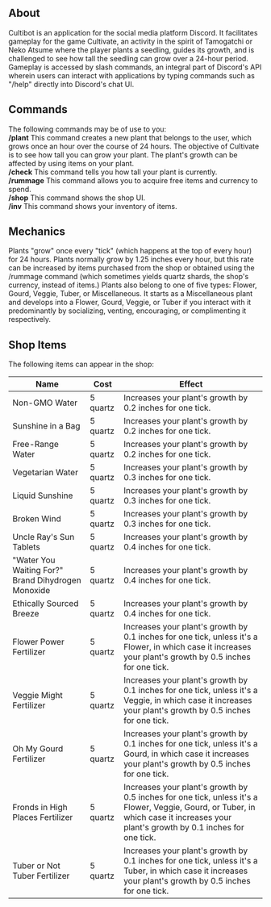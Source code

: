 <h2>About</h2>
Cultibot is an application for the social media platform Discord. It facilitates gameplay for the game Cultivate, an activity in the spirit of Tamogatchi or Neko Atsume where the player plants a seedling, guides its growth, and is challenged to see how tall the seedling can grow over a 24-hour period. Gameplay is accessed by slash commands, an integral part of Discord's API wherein users can interact with applications by typing commands such as "/help" directly into Discord's chat UI.

<h2>Commands</h2>
The following commands may be of use to you:</br>
<b>/plant</b> This command creates a new plant that belongs to the user, which grows once an hour over the course of 24 hours. The objective of Cultivate is to see how tall you can grow your plant. The plant's growth can be affected by using items on your plant. </br>
<b>/check</b> This command tells you how tall your plant is currently.</br>
<b>/rummage</b> This command allows you to acquire free items and currency to spend.</br>
<b>/shop</b> This command shows the shop UI.</br>
<b>/inv</b> This command shows your inventory of items.</br>

<h2>Mechanics</h2>
Plants "grow" once every "tick" (which happens at the top of every hour) for 24 hours. Plants normally grow by 1.25 inches every hour, but this rate can be increased by items purchased from the shop or obtained using the /rummage command (which sometimes yields quartz shards, the shop's currency, instead of items.)
Plants also belong to one of five types: Flower, Gourd, Veggie, Tuber, or Miscellaneous. It starts as a Miscellaneous plant and develops into a Flower, Gourd, Veggie, or Tuber if you interact with it predominantly by socializing, venting, encouraging, or complimenting it respectively.

<h2>Shop Items</h2>
The following items can appear in the shop:</br>

|Name|Cost|Effect|
|---|---|---|
|Non-GMO Water|5 quartz|Increases your plant's growth by 0.2 inches for one tick.|
|Sunshine in a Bag|5 quartz|Increases your plant's growth by 0.2 inches for one tick.|
|Free-Range Water|5 quartz|Increases your plant's growth by 0.2 inches for one tick.|
|Vegetarian Water|5 quartz|Increases your plant's growth by 0.3 inches for one tick.|
|Liquid Sunshine|5 quartz|Increases your plant's growth by 0.3 inches for one tick.|
|Broken Wind|5 quartz|Increases your plant's growth by 0.3 inches for one tick.|
|Uncle Ray's Sun Tablets|5 quartz|Increases your plant's growth by 0.4 inches for one tick.|
|"Water You Waiting For?" Brand Dihydrogen Monoxide|5 quartz|Increases your plant's growth by 0.4 inches for one tick.|
|Ethically Sourced Breeze|5 quartz|Increases your plant's growth by 0.4 inches for one tick.|
|Flower Power Fertilizer|5 quartz|Increases your plant's growth by 0.1 inches for one tick, unless it's a Flower, in which case it increases your plant's growth by 0.5 inches for one tick.|
|Veggie Might Fertilizer|5 quartz|Increases your plant's growth by 0.1 inches for one tick, unless it's a Veggie, in which case it increases your plant's growth by 0.5 inches for one tick.|
|Oh My Gourd Fertilizer|5 quartz|Increases your plant's growth by 0.1 inches for one tick, unless it's a Gourd, in which case it increases your plant's growth by 0.5 inches for one tick.|
|Fronds in High Places Fertilizer|5 quartz|Increases your plant's growth by 0.5 inches for one tick, unless it's a Flower, Veggie, Gourd, or Tuber, in which case it increases your plant's growth by 0.1 inches for one tick.|
|Tuber or Not Tuber Fertilizer|5 quartz|Increases your plant's growth by 0.1 inches for one tick, unless it's a Tuber, in which case it increases your plant's growth by 0.5 inches for one tick.|
